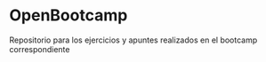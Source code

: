 # OpenBootcamp
 Repositorio para los ejercicios y apuntes realizados en el bootcamp correspondiente

